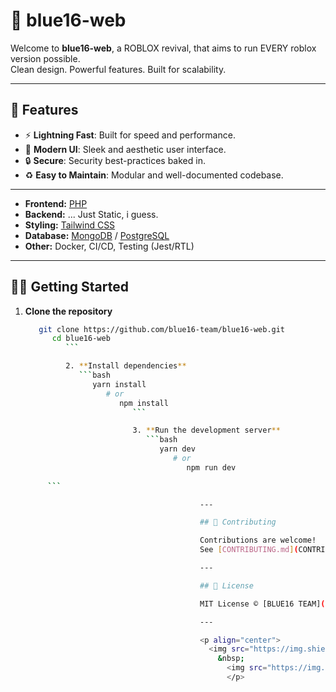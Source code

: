 # 💙 blue16-web

Welcome to **blue16-web**, a ROBLOX revival, that aims to run EVERY roblox version possible.  
Clean design. Powerful features. Built for scalability.

---

## 🚀 Features

- ⚡ **Lightning Fast**: Built for speed and performance.
- 🎨 **Modern UI**: Sleek and aesthetic user interface.
- 🔒 **Secure**: Security best-practices baked in.
- ♻️ **Easy to Maintain**: Modular and well-documented codebase.

---

- **Frontend:** [PHP](https://www.php.net/)
- **Backend:** ... Just Static, i guess.
- **Styling:** [Tailwind CSS](https://tailwindcss.com/)
- **Database:** [MongoDB](https://www.mongodb.com/) / [PostgreSQL](https://www.postgresql.org/)
- **Other:** Docker, CI/CD, Testing (Jest/RTL)

---

## 🧑‍💻 Getting Started

1. **Clone the repository**
   ```bash
      git clone https://github.com/blue16-team/blue16-web.git
         cd blue16-web
            ```

            2. **Install dependencies**
               ```bash
                  yarn install
                     # or
                        npm install
                           ```

                           3. **Run the development server**
                              ```bash
                                 yarn dev
                                    # or
                                       npm run dev
                                
        ```

                                          ---

                                          ## 🤝 Contributing

                                          Contributions are welcome!  
                                          See [CONTRIBUTING.md](CONTRIBUTING.md) for more info.

                                          ---

                                          ## 📄 License

                                          MIT License © [BLUE16 TEAM](https://github.com/blue16-team)

                                          ---

                                          <p align="center">
                                            <img src="https://img.shields.io/github/stars/blue16-team/blue16-web?style=social" alt="GitHub Stars" />
                                              &nbsp;
                                                <img src="https://img.shields.io/github/forks/blue16-team/blue16-web?style=social" alt="GitHub Forks" />
                                                </p>
